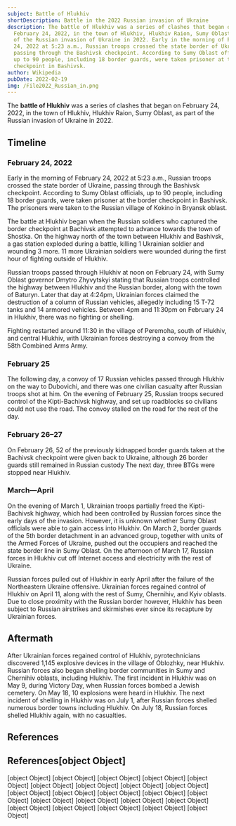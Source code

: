 ```yaml
---
subject: Battle of Hlukhiv
shortDescription: Battle in the 2022 Russian invasion of Ukraine
description: The battle of Hlukhiv was a series of clashes that began on
  February 24, 2022, in the town of Hlukhiv, Hlukhiv Raion, Sumy Oblast, as part
  of the Russian invasion of Ukraine in 2022. Early in the morning of February
  24, 2022 at 5:23 a.m., Russian troops crossed the state border of Ukraine,
  passing through the Bashivsk checkpoint. According to Sumy Oblast officials,
  up to 90 people, including 18 border guards, were taken prisoner at the border
  checkpoint in Bashivsk.
author: Wikipedia
pubDate: 2022-02-19
img: /File2022_Russian_in.png
---
```


The **battle of Hlukhiv** was a series of clashes that began on February 24, 2022, in the town of Hlukhiv, Hlukhiv Raion, Sumy Oblast, as part of the Russian invasion of Ukraine in 2022.

## Timeline


### February 24, 2022
Early in the morning of February 24, 2022 at 5:23 a.m., Russian troops crossed the state border of Ukraine, passing through the Bashivsk checkpoint. According to Sumy Oblast officials, up to 90 people, including 18 border guards, were taken prisoner at the border checkpoint in Bashivsk. The prisoners were taken to the Russian village of Kokino in Bryansk oblast.

The battle at Hlukhiv began when the Russian soldiers who captured the border checkpoint at Bachivsk attempted to advance towards the town of Shostka. On the highway north of the town between Hlukhiv and Bashivsk, a gas station exploded during a battle, killing 1 Ukrainian soldier and wounding 3 more. 11 more Ukrainian soldiers were wounded during the first hour of fighting outside of Hlukhiv.

Russian troops passed through Hlukhiv at noon on February 24, with Sumy Oblast governor Dmytro Zhyvytskyi stating that Russian troops controlled the highway between Hlukhiv and the Russian border, along with the town of Baturyn. Later that day at 4:24pm, Ukrainian forces claimed the destruction of a column of Russian vehicles, allegedly including 15 T-72 tanks and 14 armored vehicles. Between 4pm and 11:30pm on February 24 in Hlukhiv, there was no fighting or shelling.

Fighting restarted around 11:30 in the village of Peremoha, south of Hlukhiv, and central Hlukhiv, with Ukrainian forces destroying a convoy from the 58th Combined Arms Army.

### February 25
The following day, a convoy of 17 Russian vehicles passed through Hlukhiv on the way to Dubovichi, and there was one civilian casualty after Russian troops shot at him. On the evening of February 25, Russian troops secured control of the Kipti-Bachivsk highway, and set up roadblocks so civilians could not use the road. The convoy stalled on the road for the rest of the day.

### February 26–27
On February 26, 52 of the previously kidnapped border guards taken at the Bachivsk checkpoint were given back to Ukraine, although 26 border guards still remained in Russian custody The next day, three BTGs were stopped near Hlukhiv.

### March—April
On the evening of March 1, Ukrainian troops partially freed the Kipti-Bachivsk highway, which had been controlled by Russian forces since the early days of the invasion. However, it is unknown whether Sumy Oblast officials were able to gain access into Hlukhiv. On March 2, border guards of the 5th border detachment in an advanced group, together with units of the Armed Forces of Ukraine, pushed out the occupiers and reached the state border line in Sumy Oblast. On the afternoon of March 17, Russian forces in Hlukhiv cut off Internet access and electricity with the rest of Ukraine.

Russian forces pulled out of Hlukhiv in early April after the failure of the Northeastern Ukraine offensive. Ukrainian forces regained control of Hlukhiv on April 11, along with the rest of Sumy, Chernihiv, and Kyiv oblasts. Due to close proximity with the Russian border however, Hlukhiv has been subject to Russian airstrikes and skirmishes ever since its recapture by Ukrainian forces.

## Aftermath
After Ukrainian forces regained control of Hlukhiv, pyrotechnicians discovered 1,145 explosive devices in the village of Oblozhky, near Hlukhiv. Russian forces also began shelling border communities in Sumy and Chernihiv oblasts, including Hlukhiv. The first incident in Hlukhiv was on May 9, during Victory Day, when Russian forces bombed a Jewish cemetery. On May 18, 10 explosions were heard in Hlukhiv. The next incident of shelling in Hlukhiv was on July 1, after Russian forces shelled numerous border towns including Hlukhiv. On July 18, Russian forces shelled Hlukhiv again, with no casualties.

## References
## References[object Object]
[object Object]
[object Object]
[object Object]
[object Object]
[object Object]
[object Object]
[object Object]
[object Object]
[object Object]
[object Object]
[object Object]
[object Object]
[object Object]
[object Object]
[object Object]
[object Object]
[object Object]
[object Object]
[object Object]
[object Object]
[object Object]
[object Object]
[object Object]